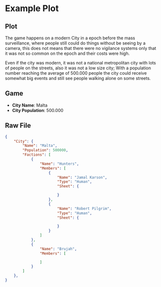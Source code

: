 # Example Plot

## Plot

The game happens on a modern City in a epoch before the mass surveillance, where people still could do things without be seeing by  a camera, this does not means that there were no vigilance systems only that it was not so common on the epoch and their costs were high.

Even if the city was modern, it was not a national metropolitan city with lots of people on the streets, also it was not a low size city; With a population number reaching the average of 500.000 people the city could receive somewhat big events and still see people walking alone on some streets.

## Game

- **City Name**:  Malta
- **City Population**: 500.000

## Raw File

```json
{
    "City": {
        "Name": "Malta",
        "Population": 500000,
        "Factions": [
            {
                "Name": "Hunters",
                "Members": [
                    {
                        "Name": "Jamal Karson",
                        "Type": "Human",
                        "Sheet": {

                        }
                    },
                    {
                        "Name": "Robert Pilgrim",
                        "Type": "Human",
                        "Sheet": {

                        }
                    }
                ]
            },
            {
                "Name": "Brujah",
                "Members": [

                ]
            }
        ]
    },
}
```